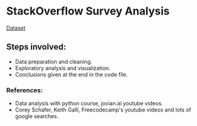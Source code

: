 # StackOverflow Survey Analysis
[Dataset](https://insights.stackoverflow.com/survey/2020) 

## Steps involved:
* Data preparation and cleaning.
* Exploratory analysis and visualization.
* Conclusions given at the end in the code file.

### References:
* Data analysis with python course, jovian.ai youtube videos. 
* Corey Schafer, Keith Galli, Freecodecamp's youtube videos and lots of google searches.
